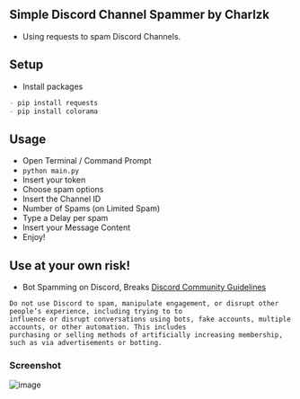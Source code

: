 ## Simple Discord Channel Spammer by Charlzk
- Using requests to spam Discord Channels.

## Setup
- Install packages
```python
- pip install requests
- pip install colorama
```
## Usage
- Open Terminal / Command Prompt
- ``python main.py``
- Insert your token
- Choose spam options
- Insert the Channel ID
- Number of Spams (on Limited Spam)
- Type a Delay per spam
- Insert your Message Content
- Enjoy!

## Use at your own risk!
- Bot Spamming on Discord, Breaks [Discord Community Guidelines](https://discord.com/guidelines)
```
Do not use Discord to spam, manipulate engagement, or disrupt other people’s experience, including trying to to 
influence or disrupt conversations using bots, fake accounts, multiple accounts, or other automation. This includes 
purchasing or selling methods of artificially increasing membership, such as via advertisements or botting.
```

### Screenshot
![image](https://user-images.githubusercontent.com/104715127/175504508-ee6fbcec-673c-4035-a64b-f537919c2e86.png)
